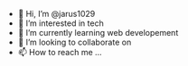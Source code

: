 - 👋 Hi, I’m @jarus1029
- 👀 I’m interested in tech
- 🌱 I’m currently learning web developement
- 💞️ I’m looking to collaborate on 
- 📫 How to reach me ...

<!---
jarus1029/jarus1029 is a ✨ special ✨ repository because its `README.md` (this file) appears on your GitHub profile.
You can click the Preview link to take a look at your changes.
--->
